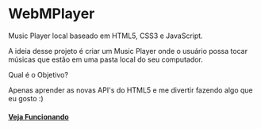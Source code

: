 WebMPlayer
==========

Music Player local baseado em HTML5, CSS3 e JavaScript.

A ideia desse projeto é criar um Music Player onde o usuário possa tocar músicas que estão em uma pasta local do seu computador.

Qual é o Objetivo?

Apenas aprender as novas API's do HTML5 e me divertir fazendo algo que eu gosto :)

<h4><a href="http://csilva2810.github.io/webmplayer/demo/index.html">Veja Funcionando</a></h4>

